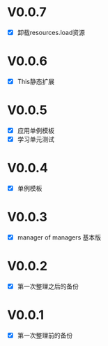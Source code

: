 # V0.0.7

- [x] 卸载resources.load资源

# V0.0.6

- [x] This静态扩展

# V0.0.5

- [x] 应用单例模板
- [x] 学习单元测试

# V0.0.4

- [x] 单例模板

# V0.0.3

- [x] manager of  managers 基本版



# V0.0.2

- [x] 第一次整理之后的备份



# V0.0.1

- [x] 第一次整理前的备份

  

